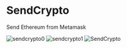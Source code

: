 # SendCrypto
Send Ethereum from Metamask


![sendcrypto0](https://user-images.githubusercontent.com/25331809/151646683-4e01165f-b5dd-4595-810e-5ee6bc770319.PNG)
![sendcrypto1](https://user-images.githubusercontent.com/25331809/151646686-d589f3b9-ca04-4466-a258-a61c9552759d.PNG)
![SendCrypto](https://user-images.githubusercontent.com/25331809/151646692-7a8b6c5a-8b82-44c5-9147-023bd520079e.PNG)
